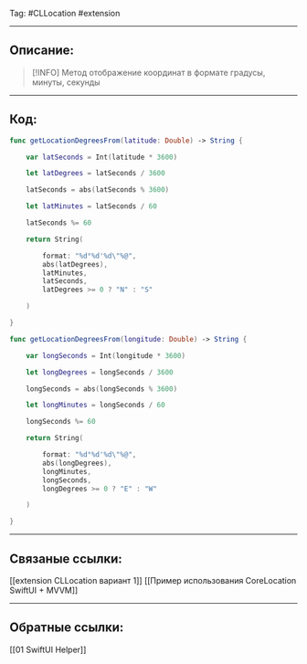 Tag: #CLLocation #extension

---
## Описание:
> [!INFO] Метод отображение координат в формате градусы, минуты, секунды

---

## Код:

```swift
func getLocationDegreesFrom(latitude: Double) -> String {

    var latSeconds = Int(latitude * 3600)

    let latDegrees = latSeconds / 3600

    latSeconds = abs(latSeconds % 3600)

    let latMinutes = latSeconds / 60

    latSeconds %= 60

    return String(

        format: "%d°%d'%d\"%@",
        abs(latDegrees),
        latMinutes,
        latSeconds,
        latDegrees >= 0 ? "N" : "S"

    )

}

```

```swift
func getLocationDegreesFrom(longitude: Double) -> String {

    var longSeconds = Int(longitude * 3600)

    let longDegrees = longSeconds / 3600

    longSeconds = abs(longSeconds % 3600)

    let longMinutes = longSeconds / 60

    longSeconds %= 60

    return String(

        format: "%d°%d'%d\"%@",
        abs(longDegrees),
        longMinutes,
        longSeconds,
        longDegrees >= 0 ? "E" : "W"

    )

}

```



---
## Связаные ссылки:
[[extension CLLocation вариант 1]]
[[Пример использования CoreLocation SwiftUI + MVVM]]

---
## Обратные ссылки:
[[01 SwiftUI Helper]]